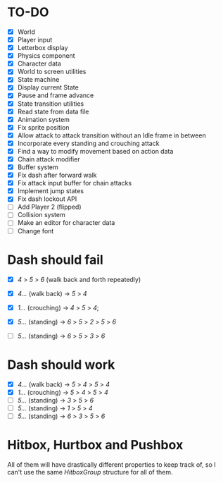 # TO-DO

- [x] World
- [x] Player input
- [x] Letterbox display
- [x] Physics component
- [x] Character data
- [x] World to screen utilities
- [x] State machine
- [x] Display current State
- [x] Pause and frame advance
- [x] State transition utilities
- [x] Read state from data file
- [x] Animation system
- [x] Fix sprite position
- [x] Allow attack to attack transition without an Idle frame in between
- [x] Incorporate every standing and crouching attack
- [x] Find a way to modify movement based on action data
- [x] Chain attack modifier
- [x] Buffer system
- [x] Fix dash after forward walk
- [x] Fix attack input buffer for chain attacks
- [x] Implement jump states
- [x] Fix dash lockout API
- [ ] Add Player 2 (flipped)
- [ ] Collision system
- [ ] Make an editor for character data
- [ ] Change font

# Dash should fail
- [x] *4* > *5* > *6* (walk back and forth repeatedly)
- [x] *4...* (walk back) ->  *5* > *4*
- [x] *1...* (crouching) ->  *4* > *5* > *4*;
- [x] *5...* (standing) -> *6* > *5* > *2* > *5* > *6*
- [ ] *5...* (standing) -> *6* > *5* > *3* > *6*


# Dash should work
- [x] *4...* (walk back) ->  *5* > *4* > *5* > *4*
- [x] *1...* (crouching) ->  *5* > *4* > *5* > *4*
- [ ] *5...* (standing) -> *3* > *5* > *6*
- [ ] *5...* (standing) -> *1* > *5* > *4*
- [ ] *5...* (standing) -> *6* > *3* > *5* > *6*

# Hitbox, Hurtbox and Pushbox

All of them will have drastically different properties to keep track of, so I can't
use the same *HitboxGroup* structure for all of them.

